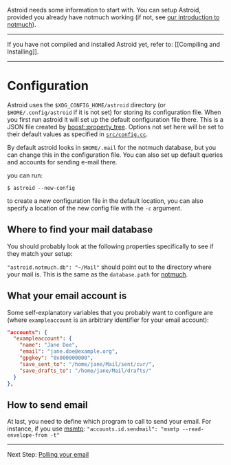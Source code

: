 Astroid needs some information to start with. You can setup Astroid, provided you already have notmuch working (if not, see [our introduction to notmuch][notmuchintro]).

***

If you have not compiled and installed Astroid yet, refer to: [[Compiling and Installing]].

***

# Configuration

Astroid uses the `$XDG_CONFIG_HOME/astroid` directory (or `$HOME/.config/astroid` if it is not set) for storing its configuration file. When you first run astroid it will set up the default configuration file there. This is a JSON file created by [boost::property_tree]. Options not set here will be set to their default values as specified in [`src/config.cc`](https://github.com/gauteh/astroid/blob/master/src/config.cc#L78).

[boost::property_tree]: http://www.boost.org/doc/libs/1_56_0/doc/html/property_tree.html


By default astroid looks in `$HOME/.mail` for the notmuch database, but you can change this in the configuration file. You can also set up default queries and accounts for sending e-mail there.

you can run:

` $ astroid --new-config `

to create a new configuration file in the default location, you can also specify a location of the new config file with the `-c` argument.


## Where to find your mail database

You should probably look at the following properties specifically to see if they match your setup:

`"astroid.notmuch.db": "~/Mail"` should point out to the directory where your mail is. This is the same as the `database.path` for [notmuch][notmuchintro].

## What your email account is

Some self-explanatory variables that you probably want to configure are (where `exampleaccount` is an arbitrary identifier for your email account):

```json
"accounts": {
  "exampleaccount": {
    "name": "Jane Doe",
    "email": "jane.doe@example.org",
    "gpgkey": "0x000000000",
    "save_sent_to": "/home/jane/Mail/sent/cur/",
    "save_drafts_to": "/home/jane/Mail/drafts/"
  }
},
```

## How to send email

At last, you need to define which program to call to send your email. For instance, if you use [msmtp](http://msmtp.sourceforge.net/): `"accounts.id.sendmail": "msmtp --read-envelope-from -t"` 

[notmuchintro]: ./Introduction-to-notmuch

------------------

Next Step: [Polling your email](./Polling)